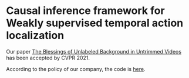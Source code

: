 # Causal inference framework for Weakly supervised temporal action localization

Our paper [The Blessings of Unlabeled Background in Untrimmed Videos](https://arxiv.org/abs/2103.13183) has been accepted by CVPR 2021.

According to the policy of our company, the code is [here](https://github.com/aliyun/The-Blessings-of-Unlabeled-Background-in-Untrimmed-Videos).
